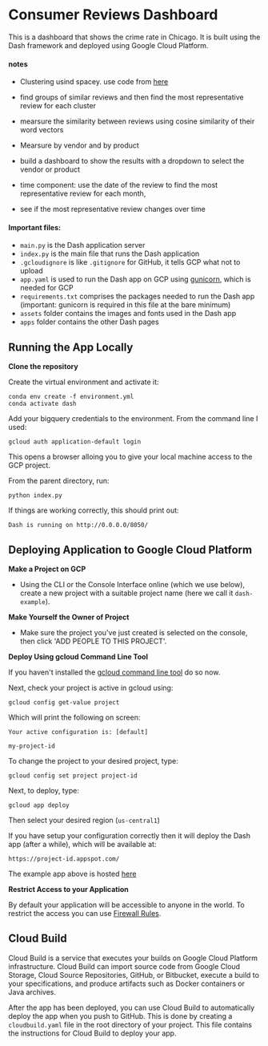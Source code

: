 # Consumer Reviews Dashboard

This is a dashboard that shows the crime rate in Chicago. It is built using the Dash framework and deployed using Google Cloud Platform.


#### notes

- Clustering usind spacey. use code from [here]()
- find groups of similar reviews and then find the most representative review for each cluster
- mearsure the similarity between reviews using cosine similarity of their word vectors
- Mearsure by vendor and by product
- build a dashboard to show the results with a dropdown to select the vendor or product

- time component: use the date of the review to find the most representative review for each month,
- see if the most representative review changes over time



#### Important files:

* `main.py` is the Dash application server
* `index.py` is the main file that runs the Dash application
* `.gcloudignore` is like `.gitignore` for GitHub, it tells GCP what not to upload
* `app.yaml` is used to run the Dash app on GCP using [gunicorn](https://gunicorn.org/), which is needed for GCP
* `requirements.txt` comprises the packages needed to run the Dash app (important: gunicorn is required in this file at the bare minimum)
* `assets` folder contains the images and fonts used in the Dash app
* `apps` folder contains the other Dash pages
  
## Running the App Locally

**Clone the repository**

Create the virtual environment and activate it:

```
conda env create -f environment.yml
conda activate dash
```

Add your bigquery credentials to the environment. From the command line I used:

```
gcloud auth application-default login
```

This opens a browser alloing you to give your local machine access to the GCP project. 

From the parent directory, run:

```
python index.py
```

If things are working correctly, this should print out:

```
Dash is running on http://0.0.0.0/8050/
```




## Deploying Application to Google Cloud Platform

**Make a Project on GCP**
  - Using the CLI or the Console Interface online (which we use below), create a new project with a suitable project name (here we call it `dash-example`).

**Make Yourself the Owner of Project**
- Make sure the project you've just created is selected on the console, then click 'ADD PEOPLE TO THIS PROJECT'.

**Deploy Using gcloud Command Line Tool**

If you haven't installed the [gcloud command line tool](https://cloud.google.com/sdk/gcloud/) do so now.

Next, check your project is active in gcloud using:

`gcloud config get-value project`

Which will print the following on screen:

```
Your active configuration is: [default]

my-project-id
```

To change the project to your desired project, type:

`gcloud config set project project-id`

Next, to deploy, type:

`gcloud app deploy`

Then select your desired region (`us-central1`)

If you have setup your configuration correctly then it will deploy the Dash app (after a while), which will be available at:

`https://project-id.appspot.com/`

The example app above is hosted [here](https://simple-dash-app-engine-app-dot-dash-example-265811.appspot.com/)

**Restrict Access to your Application**

By default your application will be accessible to anyone in the world. To restrict the access you can use [Firewall Rules](https://cloud.google.com/blog/products/gcp/introducing-app-engine-firewall-an-easy-way-to-control-access-to-your-app).

## Cloud Build

Cloud Build is a service that executes your builds on Google Cloud Platform infrastructure. Cloud Build can import source code from Google Cloud Storage, Cloud Source Repositories, GitHub, or Bitbucket, execute a build to your specifications, and produce artifacts such as Docker containers or Java archives.

After the app has been deployed, you can use Cloud Build to automatically deploy the app when you push to GitHub. This is done by creating a `cloudbuild.yaml` file in the root directory of your project. This file contains the instructions for Cloud Build to deploy your app.
